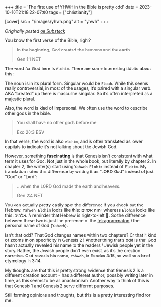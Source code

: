 +++
title = 'The first use of YHWH in the Bible is pretty odd'
date = 2023-10-10T21:18:22-07:00
tags = ["christianity"]

[cover]
src = "/images/yhwh.png"
alt = "yhwh"
+++

_Originally posted [on Substack](https://excitedchristianrambles.substack.com/p/the-first-use-of-yhwh-in-the-bible)_

You know the first verse of the Bible, right?

> In the beginning, God created the heavens and the earth.
>
> Gen 1:1 NET

The word for God here is `Elohim`. There are some interesting tidbits about this:

The noun is in its plural form. Singular would be `Eloah`. While this seems really controversial, in most of the usages, it’s paired with a singular verb. AKA “created” up there is masculine singular. So it’s often interpreted as a majestic plural.

Also, the word is kind of impersonal. We often use the word to describe other gods in the bible. 

> You shall have no other gods before me
>
> Exo 20:3 ESV


In that verse, the word is also `elohim`, and is often translated as lower capitals to indicate it’s not talking about the Jewish God.

However, something **fascinating** is that Genesis isn’t consistent with what term it uses for God. Not just in the whole book, but literally by chapter 2. In chapter 2, the writer(s) start using `Yahweh Elohim` instead of `Elohim`. My translation notes this difference by writing it as “LORD God” instead of just “God” or “Lord”:

> …when the LORD God made the earth and heavens.
>
> Gen 2:4 NET


You can actually pretty easily spot the difference if you check out the Hebrew. `Yahweh Elohim` looks like this: יהוה אלהים, whereas `Elohim` looks like this: אלהים. A reminder that Hebrew is right-to-left 🙂. So the difference between these two is just the presence of the [tetragrammaton](https://www.wikiwand.com/en/Tetragrammaton) / the personal name of God (`Yahweh`).

Isn’t that odd? That God changes names within two chapters? Or that it kind of zooms in on specificity in Genesis 2? Another thing that’s odd is that God hasn’t actually revealed his name to the readers / Jewish people yet in the story. Rather, the Jewish people don’t even exist, as it’s the creation narrative. God reveals his name, `Yahweh`, in Exodus 3:15, as well as a brief etymology in 3:14.

My thoughts are that this is pretty strong evidence that Genesis 2 is a different creation account + has a different author, possibly writing later in time, as this seems to be an anachronism. Another way to think of this is that Genesis 1 and Genesis 2 serve different purposes.

Still forming opinions and thoughts, but this is a pretty interesting find for me.
